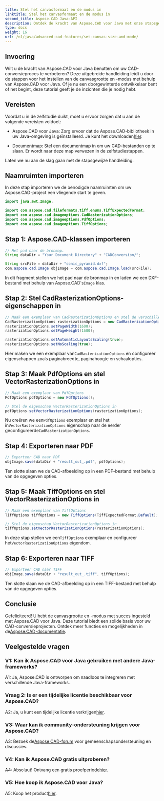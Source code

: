 ```yaml
---
title: Stel het canvasformaat en de modus in
linktitle: Stel het canvasformaat en de modus in
second_title: Aspose.CAD Java-API
description: Ontdek de kracht van Aspose.CAD voor Java met onze stapsgewijze handleiding voor het instellen van de canvasgrootte en -modus. Converteer CAD-bestanden moeiteloos naar PDF- en TIFF-formaten.
type: docs
weight: 16
url: /nl/java/advanced-cad-features/set-canvas-size-and-mode/
---
```

## Invoering

Wilt u de kracht van Aspose.CAD voor Java benutten om uw CAD-conversieproces te verbeteren? Deze uitgebreide handleiding leidt u door de stappen voor het instellen van de canvasgrootte en -modus met behulp van Aspose.CAD voor Java. Of je nu een doorgewinterde ontwikkelaar bent of net begint, deze tutorial geeft je de inzichten die je nodig hebt.

## Vereisten

Voordat u in de zelfstudie duikt, moet u ervoor zorgen dat u aan de volgende vereisten voldoet:

-  Aspose.CAD voor Java: Zorg ervoor dat de Aspose.CAD-bibliotheek in uw Java-omgeving is geïnstalleerd. Je kunt het downloaden[hier](https://releases.aspose.com/cad/java/).

- Documentmap: Stel een documentmap in om uw CAD-bestanden op te slaan. Er wordt naar deze map verwezen in de zelfstudiestappen.

Laten we nu aan de slag gaan met de stapsgewijze handleiding.

## Naamruimten importeren

In deze stap importeren we de benodigde naamruimten om uw Aspose.CAD-project een vliegende start te geven.
```java
import java.awt.Image;

import com.aspose.cad.fileformats.tiff.enums.TiffExpectedFormat;
import com.aspose.cad.imageoptions.CadRasterizationOptions;
import com.aspose.cad.imageoptions.PdfOptions;
import com.aspose.cad.imageoptions.TiffOptions;
```

## Stap 1: Aspose.CAD-klassen importeren

```java
// Het pad naar de bronmap.
String dataDir = "Your Document Directory" + "CADConversion/";

String srcFile = dataDir + "conic_pyramid.dxf";
com.aspose.cad.Image objImage = com.aspose.cad.Image.load(srcFile);
```

 In dit fragment stellen we het pad naar de bronmap in en laden we een DXF-bestand met behulp van Aspose.CAD's`Image` klas.

## Stap 2: Stel CadRasterizationOptions-eigenschappen in

```java
// Maak een exemplaar van CadRasterizationOptions en stel de verschillende eigenschappen ervan in
CadRasterizationOptions rasterizationOptions = new CadRasterizationOptions();
rasterizationOptions.setPageWidth(1600);
rasterizationOptions.setPageHeight(1600);

rasterizationOptions.setAutomaticLayoutsScaling(true);
rasterizationOptions.setNoScaling(true);
```

 Hier maken we een exemplaar van`CadRasterizationOptions` en configureer eigenschappen zoals paginabreedte, paginahoogte en schaalopties.

## Stap 3: Maak PdfOptions en stel VectorRasterizationOptions in

```java
// Maak een exemplaar van PdfOptions
PdfOptions pdfOptions = new PdfOptions();

// Stel de eigenschap VectorRasterizationOptions in
pdfOptions.setVectorRasterizationOptions(rasterizationOptions);
```

 Nu creëren we een`PdfOptions` exemplaar en stel het in`VectorRasterizationOptions` eigenschap naar de eerder geconfigureerde`CadRasterizationOptions`.

## Stap 4: Exporteren naar PDF

```java
// Exporteer CAD naar PDF
objImage.save(dataDir + "result_out_.pdf", pdfOptions);
```

Ten slotte slaan we de CAD-afbeelding op in een PDF-bestand met behulp van de opgegeven opties.

## Stap 5: Maak TiffOptions en stel VectorRasterizationOptions in

```java
// Maak een exemplaar van TiffOptions
TiffOptions tiffOptions = new TiffOptions(TiffExpectedFormat.Default);

// Stel de eigenschap VectorRasterizationOptions in
tiffOptions.setVectorRasterizationOptions(rasterizationOptions);
```

In deze stap stellen we een`TiffOptions` exemplaar en configureer het`VectorRasterizationOptions` eigendom.

## Stap 6: Exporteren naar TIFF

```java
// Exporteer CAD naar TIFF
objImage.save(dataDir + "result_out_.tiff", tiffOptions);
```

Ten slotte slaan we de CAD-afbeelding op in een TIFF-bestand met behulp van de opgegeven opties.

## Conclusie

 Gefeliciteerd! U hebt de canvasgrootte en -modus met succes ingesteld met Aspose.CAD voor Java. Deze tutorial biedt een solide basis voor uw CAD-conversieprojecten. Ontdek meer functies en mogelijkheden in de[Aspose.CAD-documentatie](https://reference.aspose.com/cad/java/).

## Veelgestelde vragen

### V1: Kan ik Aspose.CAD voor Java gebruiken met andere Java-frameworks?

A1: Ja, Aspose.CAD is ontworpen om naadloos te integreren met verschillende Java-frameworks.

### Vraag 2: Is er een tijdelijke licentie beschikbaar voor Aspose.CAD?

 A2: Ja, u kunt een tijdelijke licentie verkrijgen[hier](https://purchase.aspose.com/temporary-license/).

### V3: Waar kan ik community-ondersteuning krijgen voor Aspose.CAD?

 A3: Bezoek de[Aspose.CAD-forum](https://forum.aspose.com/c/cad/19) voor gemeenschapsondersteuning en discussies.

### V4: Kan ik Aspose.CAD gratis uitproberen?

 A4: Absoluut! Ontvang een gratis proefperiode[hier](https://releases.aspose.com/).

### V5: Hoe koop ik Aspose.CAD voor Java?

 A5: Koop het product[hier](https://purchase.aspose.com/buy).